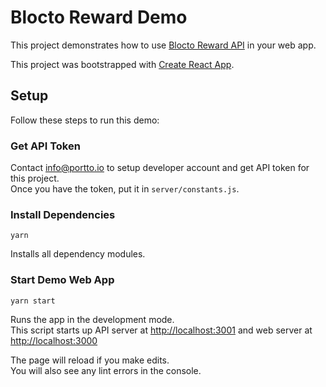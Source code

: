 # Blocto Reward Demo
This project demonstrates how to use [Blocto Reward API](https://github.com/portto/Blocto-Integration/blob/master/RewardSystem.md) in your web app.

This project was bootstrapped with [Create React App](https://github.com/facebook/create-react-app).

## Setup

Follow these steps to run this demo:

### Get API Token

Contact [info@portto.io](mailto:hlee@portto.io) to setup developer account and get API token for this project.<br />
Once you have the token, put it in `server/constants.js`.

### Install Dependencies

`yarn`

Installs all dependency modules.

### Start Demo Web App

`yarn start`

Runs the app in the development mode.<br />
This script starts up API server at [http://localhost:3001](http://localhost:3001) and web server at [http://localhost:3000](http://localhost:3000)

The page will reload if you make edits.<br />
You will also see any lint errors in the console.
